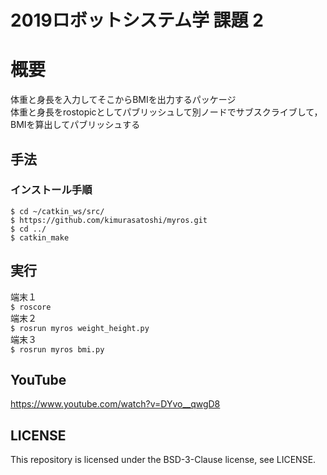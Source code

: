 # 2019ロボットシステム学 課題 2 
# 概要  
体重と身長を入力してそこからBMIを出力するパッケージ  
体重と身長をrostopicとしてパブリッシュして別ノードでサブスクライブして，BMIを算出してパブリッシュする
## 手法  
### インストール手順
```
$ cd ~/catkin_ws/src/
$ https://github.com/kimurasatoshi/myros.git
$ cd ../
$ catkin_make
```    
## 実行  
端末１  
`$ roscore`  
端末２  
`$ rosrun myros weight_height.py`  
端末３  
`$ rosrun myros bmi.py`
## YouTube
https://www.youtube.com/watch?v=DYvo__qwgD8



## LICENSE  
This repository is licensed under the BSD-3-Clause license, see LICENSE.
